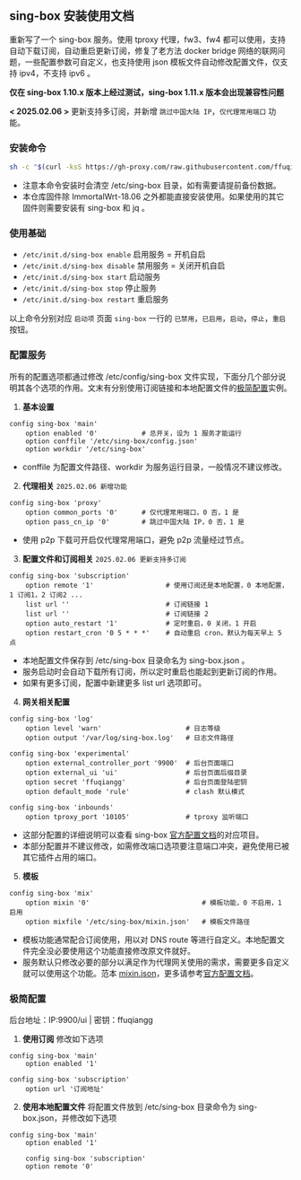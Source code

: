 ## sing-box 安装使用文档

重新写了一个 sing-box 服务。使用 tproxy 代理，fw3、fw4 都可以使用，支持自动下载订阅，自动重启更新订阅，修复了老方法 docker bridge 网络的联网问题，一些配置参数可自定义，也支持使用 json 模板文件自动修改配置文件，仅支持 ipv4，不支持 ipv6 。

**仅在 sing-box 1.10.x 版本上经过测试，sing-box 1.11.x 版本会出现兼容性问题**

**< 2025.02.06 >** 更新支持多订阅，并新增 `跳过中国大陆 IP`，`仅代理常用端口` 功能。

### 安装命令

```bash
sh -c "$(curl -ksS https://gh-proxy.com/raw.githubusercontent.com/ffuqiangg/build_openwrt/main/patch/sing-box/install.sh)"
```

- 注意本命令安装时会清空 /etc/sing-box 目录，如有需要请提前备份数据。
- 本仓库固件除 ImmortalWrt-18.06 之外都能直接安装使用。如果使用的其它固件则需要安装有 sing-box 和 jq 。

### 使用基础

- `/etc/init.d/sing-box enable` 启用服务 = 开机自启
- `/etc/init.d/sing-box disable` 禁用服务 = 关闭开机自启
- `/etc/init.d/sing-box start` 启动服务
- `/etc/init.d/sing-box stop` 停止服务
- `/etc/init.d/sing-box restart` 重启服务

以上命令分别对应 `启动项` 页面 `sing-box` 一行的 `已禁用`，`已启用`，`启动`，`停止`，`重启` 按钮。

### 配置服务

所有的配置选项都通过修改 /etc/config/sing-box 文件实现，下面分几个部分说明其各个选项的作用。文末有分别使用订阅链接和本地配置文件的[极简配置](#极简配置)实例。  

1. **基本设置**
```config
config sing-box 'main'
	option enabled '0'           # 总开关，设为 1 服务才能运行
	option conffile '/etc/sing-box/config.json'
	option workdir '/etc/sing-box'
```
- conffile 为配置文件路径、workdir 为服务运行目录，一般情况不建议修改。

2. **代理相关** `2025.02.06 新增功能`
```config
config sing-box 'proxy'
	option common_ports '0'      # 仅代理常用端口，0 否，1 是
	option pass_cn_ip '0'        # 跳过中国大陆 IP，0 否，1 是
```
- 使用 p2p 下载可开启仅代理常用端口，避免 p2p 流量经过节点。

3. **配置文件和订阅相关** `2025.02.06 更新支持多订阅`
```config
config sing-box 'subscription'
	option remote '1'                  # 使用订阅还是本地配置，0 本地配置，1 订阅1，2 订阅2 ...
	list url ''                        # 订阅链接 1
	list url ''                        # 订阅链接 2
	option auto_restart '1'            # 定时重启，0 关闭，1 开启
	option restart_cron '0 5 * * *'    # 自动重启 cron，默认为每天早上 5 点
```
- 本地配置文件保存到 /etc/sing-box 目录命名为 sing-box.json 。
- 服务启动时会自动下载所有订阅，所以定时重启也能起到更新订阅的作用。
- 如果有更多订阅，配置中新建更多 list url 选项即可。

4. **网关相关配置**
```config
config sing-box 'log'
	option level 'warn'                     # 日志等级
	option output '/var/log/sing-box.log'   # 日志文件路径

config sing-box 'experimental'
	option external_controller_port '9900'  # 后台页面端口
	option external_ui 'ui'                 # 后台页面后缀目录
	option secret 'ffuqiangg'               # 后台页面登陆密钥
	option default_mode 'rule'              # clash 默认模式

config sing-box 'inbounds'
	option tproxy_port '10105'              # tproxy 监听端口
```
- 这部分配置的详细说明可以查看 sing-box [官方配置文档](https://sing-box.sagernet.org/zh/configuration/)的对应项目。
- 本部分配置并不建议修改，如需修改端口选项要注意端口冲突，避免使用已被其它插件占用的端口。

5. **模板**
```config
config sing-box 'mix'
	option mixin '0'                            # 模板功能，0 不启用，1 启用
	option mixfile '/etc/sing-box/mixin.json'   # 模板文件路径
```
- 模板功能通常配合订阅使用，用以对 DNS route 等进行自定义。本地配置文件完全没必要使用这个功能直接修改原文件就好。
- 服务默认只修改必要的部分以满足作为代理网关使用的需求，需要更多自定义就可以使用这个功能。范本 [mixin.json](https://gist.github.com/ffuqiangg/d9bfcb1b37e58e6450711cd8060b57c8)，更多请参考[官方配置文档](https://sing-box.sagernet.org/zh/configuration/)。

### 极简配置

后台地址：IP:9900/ui | 密钥：ffuqiangg

1. **使用订阅** 修改如下选项
```config
config sing-box 'main'
	option enabled '1'

config sing-box 'subscription'
	option url '订阅地址'
```

2. **使用本地配置文件** 将配置文件放到 /etc/sing-box 目录命令为 sing-box.json，并修改如下选项
```config
config sing-box 'main'
	option enabled '1'

	config sing-box 'subscription'
	option remote '0'
```
